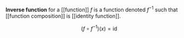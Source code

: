 **Inverse function** for a [[function]] $f$ is a function denoted $f^{-1}$ such that [[function composition]] is [[identity function]].

$$
(f \circ f^{-1})(x) = \mathrm{id}
$$